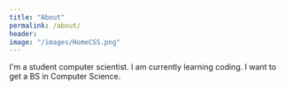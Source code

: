 ```yaml
---
title: "About"
permalink: /about/
header:
image: "/images/HomeCSS.png"
---
```


I'm a student computer scientist. I am currently learning coding. I want to get a BS in Computer Science.
